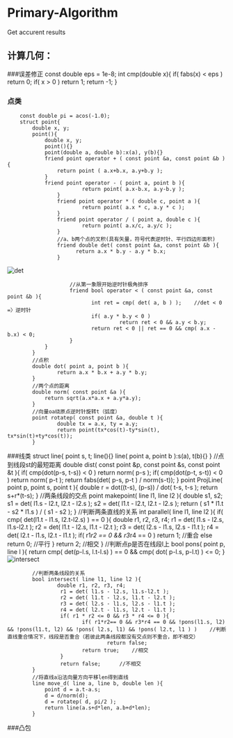 Primary-Algorithm
=================
Get accurent results

计算几何：
----------------------
###误差修正
		const double eps = 1e-8;
		int cmp(double x){
			if( fabs(x) < eps ) return 0;
			if( x > 0 ) return 1;
			return -1;
		}
### 点类
		const double pi = acos(-1.0);
		struct point{
			double x, y;
			point(){
				double x, y;
				point(){}
				point(double a, double b):x(a), y(b){}
				friend point operator + ( const point &a, const point &b ){
					return point ( a.x+b.x, a.y+b.y );
				}
				friend point operator - ( point a, point b ){
			                return point( a.x-b.x, a.y-b.y );
			        }
			        friend point operator * ( double c, point a ){
			                return point( a.x * c, a.y * c );
			        }
			        friend point operator / ( point a, double c ){
			                return point( a.x/c, a.y/c );
			        }
			        //a、b两个点的叉积(具有矢量，符号代表逆时针、平行四边形面积)
			        friend double det( const point &a, const point &b ){
			              return a.x * b.y - a.y * b.x;
			        }
![det](http://f.hiphotos.baidu.com/image/w%3D2048%3Bq%3D90/sign=c0dae43ab0fb43161a1f7d7a149c7d52/bd3eb13533fa828b5ba91912ff1f4134960a5abd.jpg "det")
```
			        //从第一象限开始逆时针极角排序
			        friend bool operator < ( const point &a, const point &b ){
			               int ret = cmp( det( a, b ) );	//det < 0 =〉逆时针
			               if( a.y * b.y < 0 )	
			                        return ret < 0 && a.y < b.y;
			               return ret < 0 || ret == 0 && cmp( a.x - b.x) < 0;
			        }
			}
		}
		//点积
		double dot( point a, point b ){
		        return a.x * b.x + a.y * b.y;
		}
		//两个点的距离
		double norm( const point &a ){
		    return sqrt(a.x*a.x + a.y*a.y);
		}
		//向量oa绕原点逆时针旋转t（弧度）
		point rotatep( const point &a, double t ){
		        double tx = a.x, ty = a.y;
		        return point(tx*cos(t)-ty*sin(t), tx*sin(t)+ty*cos(t));
		}
```
###线类
		struct line{
			point s, t;
			line(){}
        		line( point a, point b ):s(a), t(b){}
		}
		//点到线段st的最短距离
		double dist( const point &p, const point &s, const point &t ){
		    if( cmp(dot(p-s, t-s)) < 0 ) return norm( p-s );
		    if( cmp(dot(p-t, s-t)) < 0 ) return norm( p-t );
		    return fabs(det( p-s, p-t ) / norm(s-t));
		}
		point ProjLine( point p, point s, point t ){
			double r = dot((t-s), (p-s)) / dot( t-s, t-s );
			return s+r*(t-s);
		}
		//两条线段的交点
		point makepoint( line l1, line l2 ){
		        double s1, s2;
		        s1 = det( l1.s - l2.t, l2.t - l2.s );
		        s2 = det( l1.t - l2.t, l2.t - l2.s );
		        return ( s1 * l1.t - s2 * l1.s ) / ( s1 - s2 );
		}
		//判断两条直线的关系
		int parallel( line l1,  line l2 ){
		        if( cmp( det(l1.t - l1.s, l2.t-l2.s) ) == 0 ){
		                double r1, r2, r3, r4;
		                 r1 = det( l1.s - l2.s, l1.s-l2.t );
		                 r2 = det( l1.t - l2.s, l1.t - l2.t );
		                 r3 = det( l2.s - l1.s, l2.s - l1.t );
		                 r4 = det( l2.t - l1.s, l2.t - l1.t );
		                 if( r1*r2 == 0 && r3*r4 == 0 )
		                        return 1;	//重合
		                else
		                        return 0;	//平行
		        }
		        return 2;			//相交
		}
		//判断点p是否在线段l上
		bool pons( point p, line l ){
		        return cmp( det(p-l.s, l.t-l.s) ) == 0  && cmp( dot( p-l.s, p-l.t) ) <= 0;
		}
![intersect](http://h.hiphotos.baidu.com/image/w%3D2048%3Bq%3D90/sign=ab4cdfc71f950a7b753549c43ee959a8/2cf5e0fe9925bc31bb2485695cdf8db1ca1370c2.jpg)
```
		//判断两条线段的关系
		bool intersect( line l1, line l2 ){
		        double r1, r2, r3, r4;
		         r1 = det( l1.s - l2.s, l1.s-l2.t );
		         r2 = det( l1.t - l2.s, l1.t - l2.t );
		         r3 = det( l2.s - l1.s, l2.s - l1.t );
		         r4 = det( l2.t - l1.s, l2.t - l1.t );
		         if( r1 * r2 <= 0 && r3 * r4 <= 0 ){
		                if( r1*r2== 0 && r3*r4 == 0 && !pons(l1.s, l2) && !pons(l1.t, l2) && !pons( l2.s, l1) && !pons( l2.t, l1 ) )	//判断直线重合情况下，线段是否重合（若彼此两条线段都没有交点则不重合，即不相交）
		                        return false;		
		                return true;	//相交
		         }
		         return false;		//不相交
		}
		//将直线a沿法向量方向平移len得到直线
		line move_d( line a, line b, double len ){
			point d = a.t-a.s;
			d = d/norm(d);
			d = rotatep( d, pi/2 );
			return line(a.s+d*len, a.b+d*len);
		}
```
###凸包
		
